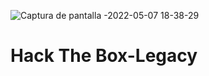 ![Captura de pantalla -2022-05-07 18-38-29](https://user-images.githubusercontent.com/103068924/167576923-7c3192f6-a6d4-4764-87eb-6f7433759ad5.png)

# Hack The Box-Legacy


